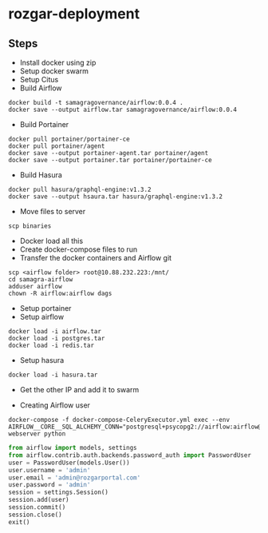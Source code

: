 # rozgar-deployment

## Steps
- Install docker using zip
- Setup docker swarm
- Setup Citus
- Build Airflow
```shell
docker build -t samagragovernance/airflow:0.0.4 .
docker save --output airflow.tar samagragovernance/airflow:0.0.4
```
- Build Portainer
```shell
docker pull portainer/portainer-ce
docker pull portainer/agent
docker save --output portainer-agent.tar portainer/agent
docker save --output portainer.tar portainer/portainer-ce
```

- Build Hasura
```shell
docker pull hasura/graphql-engine:v1.3.2
docker save --output hsaura.tar hasura/graphql-engine:v1.3.2
```
- Move files to server
```shell
scp binaries
```
- Docker load all this
- Create docker-compose files to run
- Transfer the docker containers and Airflow git
```shell
scp <airflow folder> root@10.88.232.223:/mnt/
cd samagra-airflow
adduser airflow
chown -R airflow:airflow dags
```
- Setup portainer
- Setup airflow
```shell
docker load -i airflow.tar
docker load -i postgres.tar
docker load -i redis.tar
```
- Setup hasura
```shell
docker load -i hasura.tar
```
- Get the other IP and add it to swarm

- Creating Airflow user

```shell
docker-compose -f docker-compose-CeleryExecutor.yml exec --env AIRFLOW__CORE__SQL_ALCHEMY_CONN="postgresql+psycopg2://airflow:airflow@postgres:5432/airflow" webserver python
```

```python
from airflow import models, settings
from airflow.contrib.auth.backends.password_auth import PasswordUser
user = PasswordUser(models.User())
user.username = 'admin'
user.email = 'admin@rozgarportal.com'
user.password = 'admin'
session = settings.Session()
session.add(user)
session.commit()
session.close()
exit()
```
